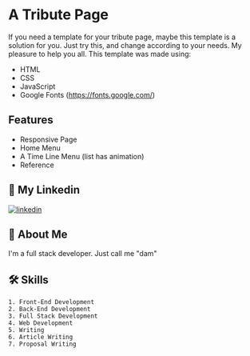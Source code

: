 # A Tribute Page

If you need a template for your tribute page, maybe this template is a solution for you. Just try this, and change according to your needs. My pleasure to help you all. This template was made using:

- HTML
- CSS
- JavaScript
- Google Fonts (https://fonts.google.com/)

## Features

- Responsive Page
- Home Menu
- A Time Line Menu (list has animation)
- Reference

## 🔗 My Linkedin
[![linkedin](https://img.shields.io/badge/linkedin-0A66C2?style=for-the-badge&logo=linkedin&logoColor=white)](https://www.linkedin.com/in/pangeran-saddam-husain-2b5096207/)

## 🚀 About Me
I'm a full stack developer. Just call me "dam"
## 🛠 Skills
    1. Front-End Development
    2. Back-End Development
    3. Full Stack Development
    4. Web Development
    5. Writing
    6. Article Writing
    7. Proposal Writing

